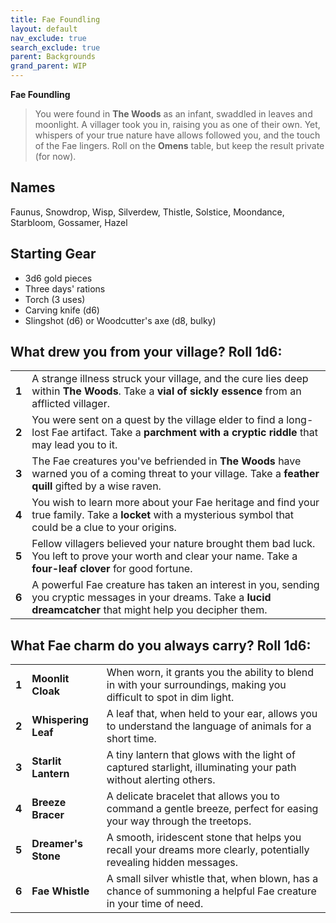 ```yaml
---
title: Fae Foundling
layout: default
nav_exclude: true
search_exclude: true
parent: Backgrounds
grand_parent: WIP
---
```


**Fae Foundling**

> You were found in **The Woods** as an infant, swaddled in leaves and moonlight. A villager took you in, raising you as one of their own. Yet, whispers of your true nature have allows followed you, and the touch of the Fae lingers. Roll on the **Omens** table, but keep the result private (for now).

## Names

Faunus, Snowdrop, Wisp, Silverdew, Thistle, Solstice, Moondance, Starbloom, Gossamer, Hazel

## Starting Gear

- 3d6 gold pieces
- Three days' rations
- Torch (3 uses)
- Carving knife (d6)
- Slingshot (d6) or Woodcutter's axe (d8, bulky)

## What drew you from your village? Roll 1d6:

|       |                                                                                                                                                                     |
| ----- | ------------------------------------------------------------------------------------------------------------------------------------------------------------------- |
| **1** | A strange illness struck your village, and the cure lies deep within **The Woods**. Take a **vial of sickly essence** from an afflicted villager.                   |
| **2** | You were sent on a quest by the village elder to find a long-lost Fae artifact. Take a **parchment with a cryptic riddle** that may lead you to it.                 |
| **3** | The Fae creatures you've befriended in **The Woods** have warned you of a coming threat to your village. Take a **feather quill** gifted by a wise raven.           |
| **4** | You wish to learn more about your Fae heritage and find your true family. Take a **locket** with a mysterious symbol that could be a clue to your origins.          |
| **5** | Fellow villagers believed your nature brought them bad luck. You left to prove your worth and clear your name. Take a **four-leaf clover** for good fortune.     |
| **6** | A powerful Fae creature has taken an interest in you, sending you cryptic messages in your dreams. Take a **lucid dreamcatcher** that might help you decipher them. |

## What Fae charm do you always carry? Roll 1d6:

|       |                     |                                                                                                                     |
| ----- | ------------------- | ------------------------------------------------------------------------------------------------------------------- |
| **1** | **Moonlit Cloak**   | When worn, it grants you the ability to blend in with your surroundings, making you difficult to spot in dim light. |
| **2** | **Whispering Leaf** | A leaf that, when held to your ear, allows you to understand the language of animals for a short time.              |
| **3** | **Starlit Lantern** | A tiny lantern that glows with the light of captured starlight, illuminating your path without alerting others.     |
| **4** | **Breeze Bracer**   | A delicate bracelet that allows you to command a gentle breeze, perfect for easing your way through the treetops.   |
| **5** | **Dreamer's Stone** | A smooth, iridescent stone that helps you recall your dreams more clearly, potentially revealing hidden messages.   |
| **6** | **Fae Whistle**     | A small silver whistle that, when blown, has a chance of summoning a helpful Fae creature in your time of need.     |

